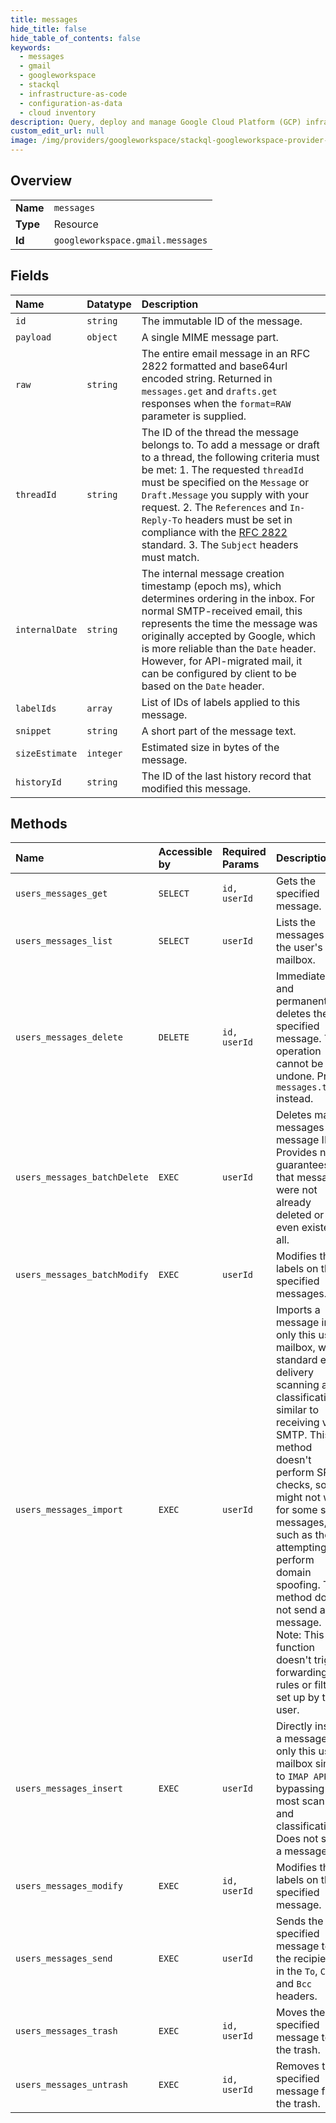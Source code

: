 ```yaml
---
title: messages
hide_title: false
hide_table_of_contents: false
keywords:
  - messages
  - gmail
  - googleworkspace    
  - stackql
  - infrastructure-as-code
  - configuration-as-data
  - cloud inventory
description: Query, deploy and manage Google Cloud Platform (GCP) infrastructure and resources using SQL
custom_edit_url: null
image: /img/providers/googleworkspace/stackql-googleworkspace-provider-featured-image.png
---
```

  
    

## Overview
<table><tbody>
<tr><td><b>Name</b></td><td><code>messages</code></td></tr>
<tr><td><b>Type</b></td><td>Resource</td></tr>
<tr><td><b>Id</b></td><td><code>googleworkspace.gmail.messages</code></td></tr>
</tbody></table>

## Fields
| Name | Datatype | Description |
|:-----|:---------|:------------|
| `id` | `string` | The immutable ID of the message. |
| `payload` | `object` | A single MIME message part. |
| `raw` | `string` | The entire email message in an RFC 2822 formatted and base64url encoded string. Returned in `messages.get` and `drafts.get` responses when the `format=RAW` parameter is supplied. |
| `threadId` | `string` | The ID of the thread the message belongs to. To add a message or draft to a thread, the following criteria must be met: 1. The requested `threadId` must be specified on the `Message` or `Draft.Message` you supply with your request. 2. The `References` and `In-Reply-To` headers must be set in compliance with the [RFC 2822](https://tools.ietf.org/html/rfc2822) standard. 3. The `Subject` headers must match.  |
| `internalDate` | `string` | The internal message creation timestamp (epoch ms), which determines ordering in the inbox. For normal SMTP-received email, this represents the time the message was originally accepted by Google, which is more reliable than the `Date` header. However, for API-migrated mail, it can be configured by client to be based on the `Date` header. |
| `labelIds` | `array` | List of IDs of labels applied to this message. |
| `snippet` | `string` | A short part of the message text. |
| `sizeEstimate` | `integer` | Estimated size in bytes of the message. |
| `historyId` | `string` | The ID of the last history record that modified this message. |
## Methods
| Name | Accessible by | Required Params | Description |
|:-----|:--------------|:----------------|:------------|
| `users_messages_get` | `SELECT` | `id, userId` | Gets the specified message. |
| `users_messages_list` | `SELECT` | `userId` | Lists the messages in the user's mailbox. |
| `users_messages_delete` | `DELETE` | `id, userId` | Immediately and permanently deletes the specified message. This operation cannot be undone. Prefer `messages.trash` instead. |
| `users_messages_batchDelete` | `EXEC` | `userId` | Deletes many messages by message ID. Provides no guarantees that messages were not already deleted or even existed at all. |
| `users_messages_batchModify` | `EXEC` | `userId` | Modifies the labels on the specified messages. |
| `users_messages_import` | `EXEC` | `userId` | Imports a message into only this user's mailbox, with standard email delivery scanning and classification similar to receiving via SMTP. This method doesn't perform SPF checks, so it might not work for some spam messages, such as those attempting to perform domain spoofing. This method does not send a message. Note: This function doesn't trigger forwarding rules or filters set up by the user. |
| `users_messages_insert` | `EXEC` | `userId` | Directly inserts a message into only this user's mailbox similar to `IMAP APPEND`, bypassing most scanning and classification. Does not send a message. |
| `users_messages_modify` | `EXEC` | `id, userId` | Modifies the labels on the specified message. |
| `users_messages_send` | `EXEC` | `userId` | Sends the specified message to the recipients in the `To`, `Cc`, and `Bcc` headers. |
| `users_messages_trash` | `EXEC` | `id, userId` | Moves the specified message to the trash. |
| `users_messages_untrash` | `EXEC` | `id, userId` | Removes the specified message from the trash. |
